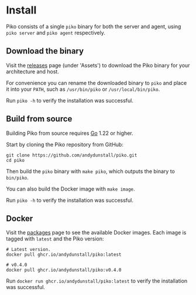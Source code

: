 # Install

Piko consists of a single `piko` binary for both the server and agent, using
`piko server` and `piko agent` respectively.

## Download the binary

Visit the [releases](https://github.com/andydunstall/piko/releases) page (under
'Assets') to download the Piko binary for your architecture and host.

For convenience you can rename the downloaded binary to `piko` and place it
into your `PATH`, such as `/usr/bin/piko` or `/usr/local/bin/piko`.

Run `piko -h` to verify the installation was successful.

## Build from source

Building Piko from source requires [Go](https://golang.org/doc/install) 1.22 or
higher.

Start by cloning the Piko repository from GitHub:
```
git clone https://github.com/andydunstall/piko.git
cd piko
```

Then build the `piko` binary with `make piko`, which outputs the binary to
`bin/piko`.

You can also build the Docker image with `make image`.

Run `piko -h` to verify the installation was successful.

## Docker

Visit the [packages](https://github.com/andydunstall/piko/pkgs/container/piko)
page to see the available Docker images. Each image is tagged with `latest` and
the Piko version:
```
# Latest version.
docker pull ghcr.io/andydunstall/piko:latest

# v0.4.0
docker pull ghcr.io/andydunstall/piko:v0.4.0
```

Run `docker run ghcr.io/andydunstall/piko:latest` to verify the installation
was successful.

